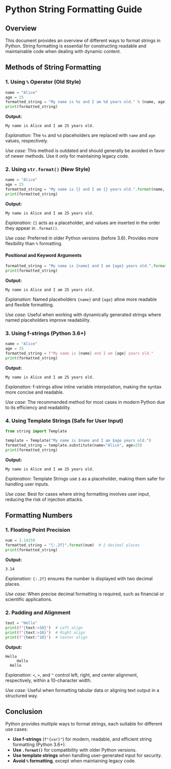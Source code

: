 # Python String Formatting Guide

## Overview
This document provides an overview of different ways to format strings in Python. String formatting is essential for constructing readable and maintainable code when dealing with dynamic content.

## Methods of String Formatting
### 1. Using `%` Operator (Old Style)
```python
name = "Alice"
age = 25
formatted_string = "My name is %s and I am %d years old." % (name, age)
print(formatted_string)
```
**Output:**
```
My name is Alice and I am 25 years old.
```
*Explanation:* The `%s` and `%d` placeholders are replaced with `name` and `age` values, respectively.

*Use case:* This method is outdated and should generally be avoided in favor of newer methods. Use it only for maintaining legacy code.

### 2. Using `str.format()` (New Style)
```python
name = "Alice"
age = 25
formatted_string = "My name is {} and I am {} years old.".format(name, age)
print(formatted_string)
```
**Output:**
```
My name is Alice and I am 25 years old.
```
*Explanation:* `{}` acts as a placeholder, and values are inserted in the order they appear in `.format()`.

*Use case:* Preferred in older Python versions (before 3.6). Provides more flexibility than `%` formatting.

#### Positional and Keyword Arguments
```python
formatted_string = "My name is {name} and I am {age} years old.".format(name="Alice", age=25)
print(formatted_string)
```
**Output:**
```
My name is Alice and I am 25 years old.
```
*Explanation:* Named placeholders `{name}` and `{age}` allow more readable and flexible formatting.

*Use case:* Useful when working with dynamically generated strings where named placeholders improve readability.

### 3. Using f-strings (Python 3.6+)
```python
name = "Alice"
age = 25
formatted_string = f"My name is {name} and I am {age} years old."
print(formatted_string)
```
**Output:**
```
My name is Alice and I am 25 years old.
```
*Explanation:* f-strings allow inline variable interpolation, making the syntax more concise and readable.

*Use case:* The recommended method for most cases in modern Python due to its efficiency and readability.

### 4. Using Template Strings (Safe for User Input)
```python
from string import Template

template = Template("My name is $name and I am $age years old.")
formatted_string = template.substitute(name="Alice", age=25)
print(formatted_string)
```
**Output:**
```
My name is Alice and I am 25 years old.
```
*Explanation:* Template Strings use `$` as a placeholder, making them safer for handling user inputs.

*Use case:* Best for cases where string formatting involves user input, reducing the risk of injection attacks.

## Formatting Numbers
### 1. Floating Point Precision
```python
num = 3.14159
formatted_string = "{:.2f}".format(num)  # 2 decimal places
print(formatted_string)
```
**Output:**
```
3.14
```
*Explanation:* `{:.2f}` ensures the number is displayed with two decimal places.

*Use case:* When precise decimal formatting is required, such as financial or scientific applications.

### 2. Padding and Alignment
```python
text = "Hello"
print(f"{text:<10}")  # Left align
print(f"{text:>10}")  # Right align
print(f"{text:^10}")  # Center align
```
**Output:**
```
Hello     
     Hello
  Hello   
```
*Explanation:* `<`, `>`, and `^` control left, right, and center alignment, respectively, within a 10-character width.

*Use case:* Useful when formatting tabular data or aligning text output in a structured way.

## Conclusion
Python provides multiple ways to format strings, each suitable for different use cases:
- **Use f-strings** (`f"{var}"`) for modern, readable, and efficient string formatting (Python 3.6+).
- **Use `.format()`** for compatibility with older Python versions.
- **Use template strings** when handling user-generated input for security.
- **Avoid `%` formatting**, except when maintaining legacy code.

